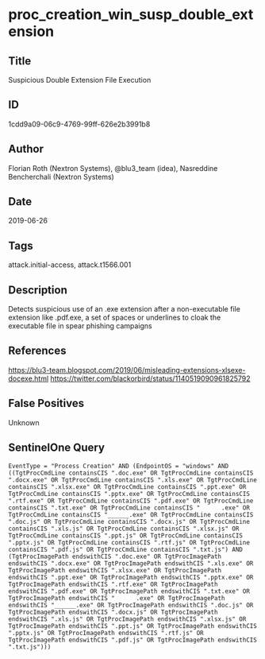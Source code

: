 # proc_creation_win_susp_double_extension

## Title
Suspicious Double Extension File Execution

## ID
1cdd9a09-06c9-4769-99ff-626e2b3991b8

## Author
Florian Roth (Nextron Systems), @blu3_team (idea), Nasreddine Bencherchali (Nextron Systems)

## Date
2019-06-26

## Tags
attack.initial-access, attack.t1566.001

## Description
Detects suspicious use of an .exe extension after a non-executable file extension like .pdf.exe, a set of spaces or underlines to cloak the executable file in spear phishing campaigns

## References
https://blu3-team.blogspot.com/2019/06/misleading-extensions-xlsexe-docexe.html
https://twitter.com/blackorbird/status/1140519090961825792

## False Positives
Unknown

## SentinelOne Query
```
EventType = "Process Creation" AND (EndpointOS = "windows" AND ((TgtProcCmdLine containsCIS ".doc.exe" OR TgtProcCmdLine containsCIS ".docx.exe" OR TgtProcCmdLine containsCIS ".xls.exe" OR TgtProcCmdLine containsCIS ".xlsx.exe" OR TgtProcCmdLine containsCIS ".ppt.exe" OR TgtProcCmdLine containsCIS ".pptx.exe" OR TgtProcCmdLine containsCIS ".rtf.exe" OR TgtProcCmdLine containsCIS ".pdf.exe" OR TgtProcCmdLine containsCIS ".txt.exe" OR TgtProcCmdLine containsCIS "      .exe" OR TgtProcCmdLine containsCIS "______.exe" OR TgtProcCmdLine containsCIS ".doc.js" OR TgtProcCmdLine containsCIS ".docx.js" OR TgtProcCmdLine containsCIS ".xls.js" OR TgtProcCmdLine containsCIS ".xlsx.js" OR TgtProcCmdLine containsCIS ".ppt.js" OR TgtProcCmdLine containsCIS ".pptx.js" OR TgtProcCmdLine containsCIS ".rtf.js" OR TgtProcCmdLine containsCIS ".pdf.js" OR TgtProcCmdLine containsCIS ".txt.js") AND (TgtProcImagePath endswithCIS ".doc.exe" OR TgtProcImagePath endswithCIS ".docx.exe" OR TgtProcImagePath endswithCIS ".xls.exe" OR TgtProcImagePath endswithCIS ".xlsx.exe" OR TgtProcImagePath endswithCIS ".ppt.exe" OR TgtProcImagePath endswithCIS ".pptx.exe" OR TgtProcImagePath endswithCIS ".rtf.exe" OR TgtProcImagePath endswithCIS ".pdf.exe" OR TgtProcImagePath endswithCIS ".txt.exe" OR TgtProcImagePath endswithCIS "      .exe" OR TgtProcImagePath endswithCIS "______.exe" OR TgtProcImagePath endswithCIS ".doc.js" OR TgtProcImagePath endswithCIS ".docx.js" OR TgtProcImagePath endswithCIS ".xls.js" OR TgtProcImagePath endswithCIS ".xlsx.js" OR TgtProcImagePath endswithCIS ".ppt.js" OR TgtProcImagePath endswithCIS ".pptx.js" OR TgtProcImagePath endswithCIS ".rtf.js" OR TgtProcImagePath endswithCIS ".pdf.js" OR TgtProcImagePath endswithCIS ".txt.js")))

```